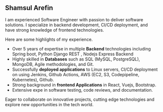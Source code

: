 ## Shamsul Arefin 

<!--
**sajib-4414/sajib-4414** is a ✨ _special_ ✨ repository because its `README.md` (this file) appears on your GitHub profile.

Here are some ideas to get you started:

- 🔭 I’m currently working on ...
- 🌱 I’m currently learning ...
- 👯 I’m looking to collaborate on ...
- 🤔 I’m looking for help with ...
- 💬 Ask me about ...
- 📫 How to reach me: ...
- 😄 Pronouns: ...
- ⚡ Fun fact: ...
-->

I am experienced Software Engineer with passion to deliver software solutions. I specialize in backend development, CI/CD deployment, and have strong knowledge of frontend technologies.

Here are some highlights of my experience. 
* Over 5 years of expertise in multiple **Backend** technologies including Spring boot, Python Django REST , Nodejs Express Backend
* Highly skilled in **Databases** such as SQL (MySQL, PostgreSQL), MongoDB, Agile methodologies, and Git.
* Successfully **deployed applications** to Linux servers, CI/CD deployment on using Jenkins, Github Actions, AWS (EC2, S3, Codepipeline, Kubernetes), Github.
* Strong background in **frontend Applications** in React, Vuejs, Bootstrap.
* Extensive expe in software testing, code reviews, and documentation.

Eager to collaborate on innovative projects, cutting edge technologies and explore new opportunities in the tech world.
